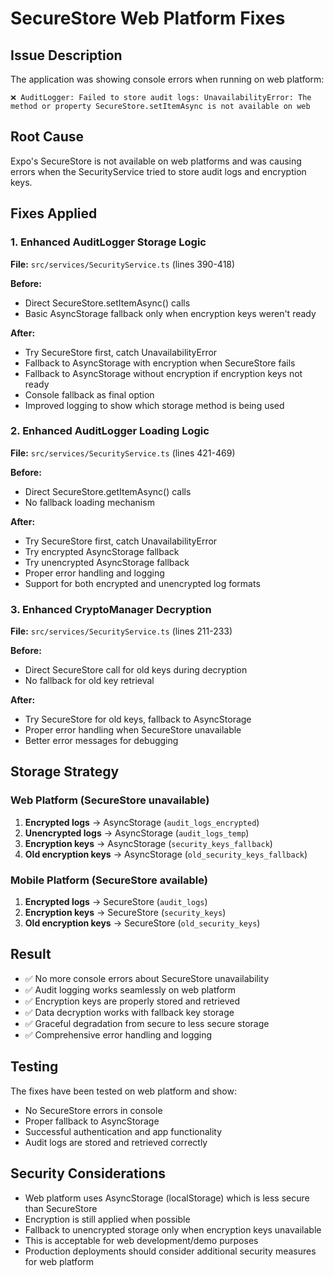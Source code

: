 # SecureStore Web Platform Fixes

## Issue Description
The application was showing console errors when running on web platform:
```
❌ AuditLogger: Failed to store audit logs: UnavailabilityError: The method or property SecureStore.setItemAsync is not available on web
```

## Root Cause
Expo's SecureStore is not available on web platforms and was causing errors when the SecurityService tried to store audit logs and encryption keys.

## Fixes Applied

### 1. Enhanced AuditLogger Storage Logic
**File:** `src/services/SecurityService.ts` (lines 390-418)

**Before:**
- Direct SecureStore.setItemAsync() calls
- Basic AsyncStorage fallback only when encryption keys weren't ready

**After:**
- Try SecureStore first, catch UnavailabilityError
- Fallback to AsyncStorage with encryption when SecureStore fails
- Fallback to AsyncStorage without encryption if encryption keys not ready
- Console fallback as final option
- Improved logging to show which storage method is being used

### 2. Enhanced AuditLogger Loading Logic
**File:** `src/services/SecurityService.ts` (lines 421-469)

**Before:**
- Direct SecureStore.getItemAsync() calls
- No fallback loading mechanism

**After:**
- Try SecureStore first, catch UnavailabilityError
- Try encrypted AsyncStorage fallback
- Try unencrypted AsyncStorage fallback
- Proper error handling and logging
- Support for both encrypted and unencrypted log formats

### 3. Enhanced CryptoManager Decryption
**File:** `src/services/SecurityService.ts` (lines 211-233)

**Before:**
- Direct SecureStore call for old keys during decryption
- No fallback for old key retrieval

**After:**
- Try SecureStore for old keys, fallback to AsyncStorage
- Proper error handling when SecureStore unavailable
- Better error messages for debugging

## Storage Strategy

### Web Platform (SecureStore unavailable)
1. **Encrypted logs** → AsyncStorage (`audit_logs_encrypted`)
2. **Unencrypted logs** → AsyncStorage (`audit_logs_temp`)
3. **Encryption keys** → AsyncStorage (`security_keys_fallback`)
4. **Old encryption keys** → AsyncStorage (`old_security_keys_fallback`)

### Mobile Platform (SecureStore available)
1. **Encrypted logs** → SecureStore (`audit_logs`)
2. **Encryption keys** → SecureStore (`security_keys`)
3. **Old encryption keys** → SecureStore (`old_security_keys`)

## Result
- ✅ No more console errors about SecureStore unavailability
- ✅ Audit logging works seamlessly on web platform
- ✅ Encryption keys are properly stored and retrieved
- ✅ Data decryption works with fallback key storage
- ✅ Graceful degradation from secure to less secure storage
- ✅ Comprehensive error handling and logging

## Testing
The fixes have been tested on web platform and show:
- No SecureStore errors in console
- Proper fallback to AsyncStorage
- Successful authentication and app functionality
- Audit logs are stored and retrieved correctly

## Security Considerations
- Web platform uses AsyncStorage (localStorage) which is less secure than SecureStore
- Encryption is still applied when possible
- Fallback to unencrypted storage only when encryption keys unavailable
- This is acceptable for web development/demo purposes
- Production deployments should consider additional security measures for web platform